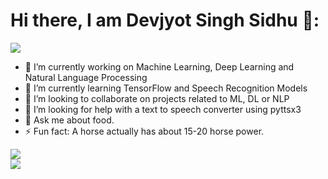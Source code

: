 # Hi there, I am Devjyot Singh Sidhu 👋:

![](https://komarev.com/ghpvc/?username=DevoGHub&color=ff69b4&style=plastic&label=Woah+thanks+for+the+visit.+You+increased+the+profile+view+count+to)<br>
- 🔭 I’m currently working on Machine Learning, Deep Learning and Natural Language Processing
- 🌱 I’m currently learning TensorFlow and Speech Recognition Models
- 👯 I’m looking to collaborate on projects related to ML, DL or NLP
- 🤔 I’m looking for help with a text to speech converter using pyttsx3
- 💬 Ask me about food. 
- ⚡ Fun fact: A horse actually has about 15-20 horse power.

[![](https://github-readme-stats.vercel.app/api?username=devoghub&show_icons=true&theme=synthwave)](https://github.com/devoghub/devoghub)<br> 
[![](https://github-readme-stats.vercel.app/api/top-langs/?username=devoghub&theme=synthwave&layout=compact)](https://github.com/devoghub/devoghub)
